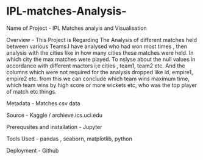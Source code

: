 # IPL-matches-Analysis-

Name of Project -  IPL Matches analyis and Visualisation

Overview - This Project is Regarding The Analysis of different matches held between various Teams.I have analysed who had won most times , then analysis with the cities like in how many cities these matches were held. In which city the max matches were played. To nslyse about the null values in accordance with different mactors i;e cities , team1, team2  etc. And the columns which were not required for the analysis dropped like id, empire1, empire2 etc.
from this we can conclude which team wins maximum time, which team wins by high score or more wickets etc, who was the top player of match etc things.

Metadata - Matches csv data 

Source - Kaggle / archieve.ics.uci.edu

Prerequsites and installation - Jupyter

Tools Used - pandas , seaborn, matplotlib, python 

Deployment - Github


